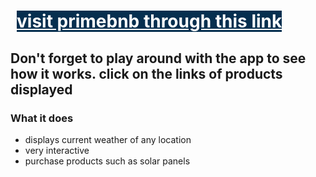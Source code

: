 ﻿# <a href="https://primebnb.herokuapp.com" style="margin: 10px; background-color: #062F4F; color: #fff">visit primebnb through this link</a>
## Don't forget to play around with the app to see how it works. click on the links of products displayed

### What it does
* displays current weather of any location
* very interactive
* purchase products such as solar panels
